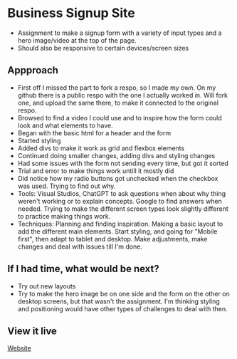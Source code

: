 # Business Signup Site
- Assignment to make a signup form with a variety of input types and a hero image/video at the top of the page.
- Should also be responsive to certain devices/screen sizes

## Appproach
- First off I missed the part to fork a respo, so I made my own. On my github there is a public respo with the one I actually worked in. Will fork one, and upload the same there, to make it connected to the original respo.
- Browsed to find a video I could use and to inspire how the form could look and what elements to have.
- Began with the basic html for a header and the form
- Started styling
- Added divs to make it work as grid and flexbox elements
- Continued doing smaller changes, adding divs and styling changes
- Had some issues with the form not sending every time, but got it sorted
- Trial and error to make things work untill it mostly did
- Did notice how my radio buttons got unchecked when the checkbox was used. Trying to find out why.
- Tools: Visual Studios, ChatGPT to ask questions when about why thing weren't working or to explain concepts. Google to find answers when needed. Trying to make the different screen types look slightly different to practice making things work.
- Techniques: Planning and finding inspiration. Making a basic layout to add the different main elements. Start styling, and going for "Mobile first", then adapt to tablet and desktop. Make adjustments, make changes and deal with issues till I'm done.

## If I had time, what would be next?
- Try out new layouts
- Try to make the hero image be on one side and the form on the other on desktop screens, but that wasn't the assignment. I'm thinking styling and positioning would have other types of challenges to deal with then.

## View it live
[Website](https://business-signup.netlify.app/)
